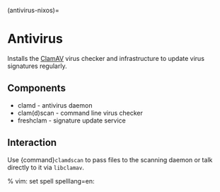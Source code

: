 (antivirus-nixos)=

# Antivirus

Installs the [ClamAV] virus checker and infrastructure to update virus
signatures regularly.

## Components

- clamd - antivirus daemon
- clam(d)scan - command line virus checker
- freshclam - signature update service

## Interaction

Use {command}`clamdscan` to pass files to the scanning daemon or talk directly
to it via `libclamav`.

% vim: set spell spelllang=en:

[clamav]: http://www.clamav.net
